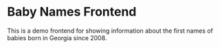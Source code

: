 # Baby Names Frontend

This is a demo frontend for showing information about the first names of babies born in Georgia since 2008.
